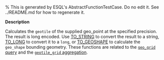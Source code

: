 % This is generated by ESQL's AbstractFunctionTestCase. Do no edit it. See ../README.md for how to regenerate it.

**Description**

Calculates the `geotile` of the supplied geo_point at the specified precision. The result is long encoded. Use [TO_STRING](#esql-to_string) to convert the result to a string, [TO_LONG](#esql-to_long) to convert it to a `long`, or [TO_GEOSHAPE](esql-to_geoshape.md) to calculate the `geo_shape` bounding geometry.  These functions are related to the [`geo_grid` query](/reference/query-languages/query-dsl/query-dsl-geo-grid-query.md) and the [`geotile_grid` aggregation](/reference/aggregations/search-aggregations-bucket-geotilegrid-aggregation.md).

